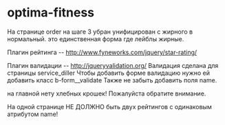 optima-fitness
==============

На странице order на шаге 3 убран унифицирован с жирного в нормальный. это единственная форма где лейблы жирные.

Плагин рейтинга -- http://www.fyneworks.com/jquery/star-rating/

Плагин валидации -- http://jqueryvalidation.org/
Валидация сделана для страницы service_diller
Чтобы добавить форме валидацию нужно ей добавить класс b-form__validate
Также не забыть добавить поля name.

на главной нету хлебных крошек! Пожалуйста обратите внимание. 

На одной странице НЕ ДОЛЖНО быть двух рейтингов с одинаковым атрибутом name!